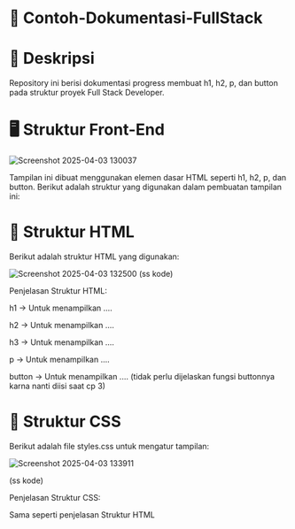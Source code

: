 # 📌 Contoh-Dokumentasi-FullStack

# 📖 Deskripsi
Repository ini berisi dokumentasi progress membuat h1, h2, p, dan button pada struktur proyek Full Stack Developer.

# 🖥️ Struktur Front-End
![Screenshot 2025-04-03 130037](https://github.com/user-attachments/assets/91f5459d-e8b3-4e5e-9e48-c5ecf0271019)

Tampilan ini dibuat menggunakan elemen dasar HTML seperti h1, h2, p, dan button. Berikut adalah struktur yang digunakan dalam pembuatan tampilan ini:

# 📜 Struktur HTML
Berikut adalah struktur HTML yang digunakan:

![Screenshot 2025-04-03 132500](https://github.com/user-attachments/assets/6846dbd7-5d1c-442c-82d3-657d1f9bcc45)
(ss kode)

Penjelasan Struktur HTML:

h1 → Untuk menampilkan ....

h2 → Untuk menampilkan ....

h3 → Untuk menampilkan ....

p → Untuk menampilkan ....

button → Untuk menampilkan .... (tidak perlu dijelaskan fungsi buttonnya karna nanti diisi saat cp 3)

# 🎨 Struktur CSS
Berikut adalah file styles.css untuk mengatur tampilan:

![Screenshot 2025-04-03 133911](https://github.com/user-attachments/assets/59a57866-c815-4db2-8f99-c6afcd275ed7)

(ss kode)

Penjelasan Struktur CSS:

Sama seperti penjelasan Struktur HTML




